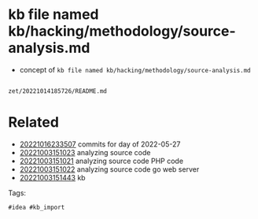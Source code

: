 # kb file named kb/hacking/methodology/source-analysis.md

- concept of `kb file named kb/hacking/methodology/source-analysis.md`

```
```

` zet/20221014185726/README.md `

# Related

- [20221016233507](/zet/20221016233507/README.md) commits for day of 2022-05-27
- [20221003151023](/zet/20221003151023/README.md) analyzing source code
- [20221003151021](/zet/20221003151021/README.md) analyzing source code PHP code
- [20221003151022](/zet/20221003151022/README.md) analyzing source code go web server
- [20221003151443](/zet/20221003151443/README.md) kb

Tags:

    #idea #kb_import
